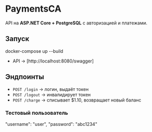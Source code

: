 ﻿# PaymentsCA
API на **ASP.NET Core + PostgreSQL** с авторизацией и платежами.

## Запуск
docker-compose up --build

- API → [http://localhost:8080/swagger]  

## Эндпоинты

- `POST /login` → логин, выдаёт токен  
- `POST /logout` → инвалидирует токен  
- `POST /charge` → списывает $1.10, возвращает новый баланс  

### Тестовый пользователь
"username": "user",
"password": "abc1234"